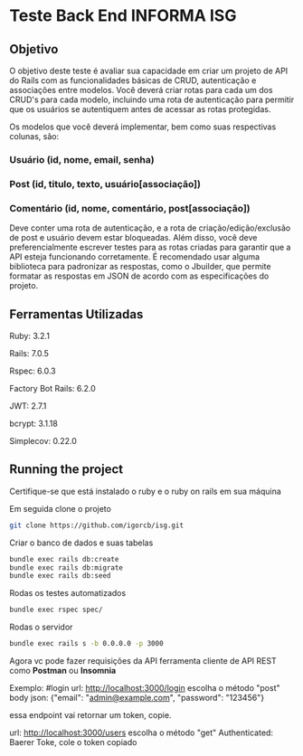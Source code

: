 # Teste Back End INFORMA ISG

## Objetivo

O objetivo deste teste é avaliar sua capacidade em criar um projeto de API do Rails com as funcionalidades básicas de CRUD, autenticação e associações entre modelos. Você deverá criar rotas para cada um dos CRUD's para cada modelo, incluindo uma rota de autenticação para permitir que os usuários se autentiquem antes de acessar as rotas protegidas.

Os modelos que você deverá implementar, bem como suas respectivas colunas, são:

### Usuário (id, nome, email, senha)
### Post (id, titulo, texto, usuário[associação])
### Comentário (id, nome, comentário, post[associação])

Deve conter uma rota de autenticação, e a rota de criação/edição/exclusão de post e usuário devem estar bloqueadas.
Além disso, você deve preferencialmente escrever testes para as rotas criadas para garantir que a API esteja funcionando corretamente. É recomendado usar alguma biblioteca para padronizar as respostas, como o Jbuilder, que permite formatar as respostas em JSON de acordo com as especificações do projeto.

## Ferramentas Utilizadas

Ruby: 3.2.1

Rails: 7.0.5

Rspec: 6.0.3

Factory Bot Rails: 6.2.0

JWT: 2.7.1

bcrypt: 3.1.18

Simplecov: 0.22.0

## Running the project

Certifique-se que está instalado o ruby e o ruby on rails em sua máquina

Em seguida clone o projeto

```bash
git clone https://github.com/igorcb/isg.git
```

Criar o banco de dados e suas tabelas

```bash
bundle exec rails db:create
bundle exec rails db:migrate
bundle exec rails db:seed
```

Rodas os testes automatizados

```bash
bundle exec rspec spec/
```

Rodas o servidor

```bash
bundle exec rails s -b 0.0.0.0 -p 3000 
```

Agora vc pode fazer requisições da API ferramenta cliente de API REST
como **Postman** ou **Insomnia**

Exemplo: #login
url: <http://localhost:3000/login> escolha o método "post"
body json: {"email": "<admin@example.com>", "password": "123456"}

essa endpoint vai retornar um token, copie.

url: <http://localhost:3000/users> escolha o método "get"
Authenticated: Baerer Toke, cole o token copiado
